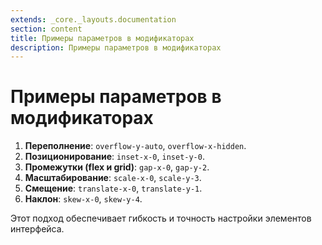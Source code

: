 ```yaml
---
extends: _core._layouts.documentation
section: content
title: Примеры параметров в модификаторах
description: Примеры параметров в модификаторах
---
```


# Примеры параметров в модификаторах

1. **Переполнение**: `overflow-y-auto`, `overflow-x-hidden`.
2. **Позиционирование**: `inset-x-0`, `inset-y-0`.
3. **Промежутки (flex и grid)**: `gap-x-0`, `gap-y-2`.
4. **Масштабирование**: `scale-x-0`, `scale-y-3`.
5. **Смещение**: `translate-x-0`, `translate-y-1`.
6. **Наклон**: `skew-x-0`, `skew-y-4`.

Этот подход обеспечивает гибкость и точность настройки элементов интерфейса.
